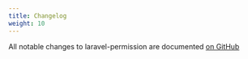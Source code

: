 ```yaml
---
title: Changelog
weight: 10
---
```


All notable changes to laravel-permission are documented [on GitHub](https://github.com/spatie/laravel-permission/blob/master/CHANGELOG.md)


